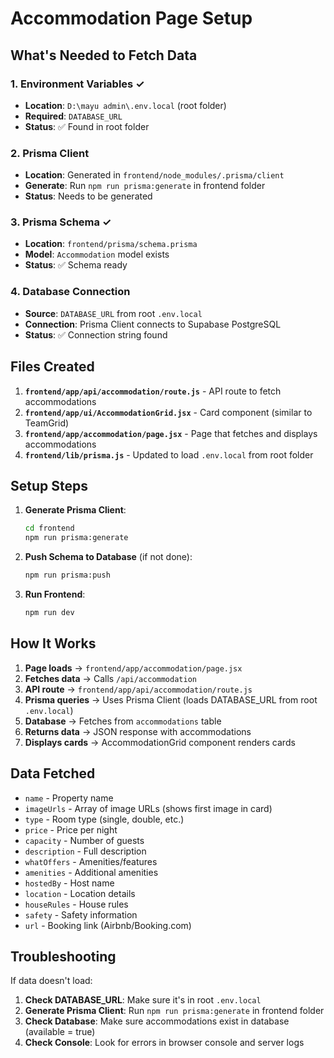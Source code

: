 # Accommodation Page Setup

## What's Needed to Fetch Data

### 1. **Environment Variables** ✓
- **Location**: `D:\mayu admin\.env.local` (root folder)
- **Required**: `DATABASE_URL` 
- **Status**: ✅ Found in root folder

### 2. **Prisma Client** 
- **Location**: Generated in `frontend/node_modules/.prisma/client`
- **Generate**: Run `npm run prisma:generate` in frontend folder
- **Status**: Needs to be generated

### 3. **Prisma Schema** ✓
- **Location**: `frontend/prisma/schema.prisma`
- **Model**: `Accommodation` model exists
- **Status**: ✅ Schema ready

### 4. **Database Connection**
- **Source**: `DATABASE_URL` from root `.env.local`
- **Connection**: Prisma Client connects to Supabase PostgreSQL
- **Status**: ✅ Connection string found

## Files Created

1. **`frontend/app/api/accommodation/route.js`** - API route to fetch accommodations
2. **`frontend/app/ui/AccommodationGrid.jsx`** - Card component (similar to TeamGrid)
3. **`frontend/app/accommodation/page.jsx`** - Page that fetches and displays accommodations
4. **`frontend/lib/prisma.js`** - Updated to load `.env.local` from root folder

## Setup Steps

1. **Generate Prisma Client**:
   ```bash
   cd frontend
   npm run prisma:generate
   ```

2. **Push Schema to Database** (if not done):
   ```bash
   npm run prisma:push
   ```

3. **Run Frontend**:
   ```bash
   npm run dev
   ```

## How It Works

1. **Page loads** → `frontend/app/accommodation/page.jsx`
2. **Fetches data** → Calls `/api/accommodation`
3. **API route** → `frontend/app/api/accommodation/route.js`
4. **Prisma queries** → Uses Prisma Client (loads DATABASE_URL from root `.env.local`)
5. **Database** → Fetches from `accommodations` table
6. **Returns data** → JSON response with accommodations
7. **Displays cards** → AccommodationGrid component renders cards

## Data Fetched

- `name` - Property name
- `imageUrls` - Array of image URLs (shows first image in card)
- `type` - Room type (single, double, etc.)
- `price` - Price per night
- `capacity` - Number of guests
- `description` - Full description
- `whatOffers` - Amenities/features
- `amenities` - Additional amenities
- `hostedBy` - Host name
- `location` - Location details
- `houseRules` - House rules
- `safety` - Safety information
- `url` - Booking link (Airbnb/Booking.com)

## Troubleshooting

If data doesn't load:

1. **Check DATABASE_URL**: Make sure it's in root `.env.local`
2. **Generate Prisma Client**: Run `npm run prisma:generate` in frontend folder
3. **Check Database**: Make sure accommodations exist in database (available = true)
4. **Check Console**: Look for errors in browser console and server logs

